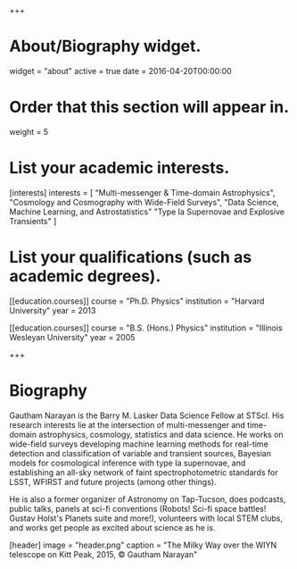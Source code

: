 +++
# About/Biography widget.
widget = "about"
active = true
date = 2016-04-20T00:00:00

# Order that this section will appear in.
weight = 5

# List your academic interests.
[interests]
  interests = [
    "Multi-messenger & Time-domain Astrophysics",
    "Cosmology and Cosmography with Wide-Field Surveys",
    "Data Science, Machine Learning, and Astrostatistics"
    "Type Ia Supernovae and Explosive Transients"
  ]

# List your qualifications (such as academic degrees).
[[education.courses]]
  course = "Ph.D. Physics"
  institution = "Harvard University"
  year = 2013

[[education.courses]]
  course = "B.S. (Hons.) Physics"
  institution = "Illinois Wesleyan University"
  year = 2005
 
+++

# Biography

Gautham Narayan is the Barry M. Lasker Data Science Fellow at STScI. His research interests lie at the intersection of multi-messenger and time-domain astrophysics, cosmology, statistics and data science. He works on wide-field surveys developing machine learning methods for real-time detection and classification of variable and transient sources, Bayesian models for cosmological inference with type Ia supernovae, and establishing an all-sky network of faint spectrophotometric standards for LSST, WFIRST and future projects (among other things).

He is also a former organizer of Astronomy on Tap-Tucson, does podcasts, public talks, panels at sci-fi conventions (Robots! Sci-fi space battles! Gustav Holst's Planets suite and more!), volunteers with local STEM clubs, and works get people as excited about science as he is. 

[header]
  image = "header.png"
  caption = "The Milky Way over the WIYN telescope on Kitt Peak, 2015, &copy; Gautham Narayan"
